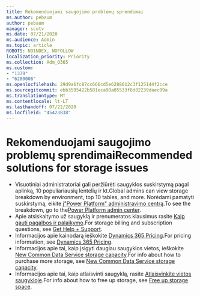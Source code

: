 ```yaml
---
title: Rekomenduojami saugojimo problemų sprendimai
ms.author: pebaum
author: pebaum
manager: scotv
ms.date: 07/21/2020
ms.audience: Admin
ms.topic: article
ROBOTS: NOINDEX, NOFOLLOW
localization_priority: Priority
ms.collection: Adm_O365
ms.custom:
- "1379"
- "6200006"
ms.openlocfilehash: 29d9a6fc87cc666cd5e6288012c3f125144f2cce
ms.sourcegitcommit: ebb3595422b581eca98a05533f8d82239daec09a
ms.translationtype: MT
ms.contentlocale: lt-LT
ms.lasthandoff: 07/22/2020
ms.locfileid: "45423838"
---
```

# <a name="recommended-solutions-for-storage-issues"></a><span data-ttu-id="06046-102">Rekomenduojami saugojimo problemų sprendimai</span><span class="sxs-lookup"><span data-stu-id="06046-102">Recommended solutions for storage issues</span></span>

- <span data-ttu-id="06046-103">Visuotiniai administratoriai gali peržiūrėti saugyklos suskirstymą pagal aplinką, 10 populiariausių lentelių ir kt.</span><span class="sxs-lookup"><span data-stu-id="06046-103">Global admins can view storage breakdown by environment, top 10 tables, and more.</span></span> <span data-ttu-id="06046-104">Norėdami pamatyti suskirstymą, eikite į["Power Platform" administravimo centrą](https://admin.powerplatform.microsoft.com/analytics/d365ce).</span><span class="sxs-lookup"><span data-stu-id="06046-104">To see the breakdown, go to the[Power Platform admin center](https://admin.powerplatform.microsoft.com/analytics/d365ce).</span></span> 
- <span data-ttu-id="06046-105">Apie atsiskaitymo už saugyklą ir prenumeratos klausimus rasite [Kaip gauti pagalbos ir palaikymo](https://docs.microsoft.com/dynamics365/customer-engagement/admin/contact-information-microsoft-dynamics-365-online-billing-support).</span><span class="sxs-lookup"><span data-stu-id="06046-105">For storage billing and subscription questions, see [Get Help + Support](https://docs.microsoft.com/dynamics365/customer-engagement/admin/contact-information-microsoft-dynamics-365-online-billing-support).</span></span>
- <span data-ttu-id="06046-106">Informacijos apie kainodarą ieškokite [Dynamics 365 Pricing](https://dynamics.microsoft.com/pricing/).</span><span class="sxs-lookup"><span data-stu-id="06046-106">For pricing information, see [Dynamics 365 Pricing](https://dynamics.microsoft.com/pricing/).</span></span>
- <span data-ttu-id="06046-107">Informacijos apie tai, kaip įsigyti daugiau saugyklos vietos, ieškokite [New Common Data Service storage capacity](https://go.microsoft.com/fwlink/p/?linkid=2010782).</span><span class="sxs-lookup"><span data-stu-id="06046-107">For info about how to purchase more storage, see [New Common Data Service storage capacity](https://go.microsoft.com/fwlink/p/?linkid=2010782).</span></span>
- <span data-ttu-id="06046-108">Informacijos apie tai, kaip atlaisvinti saugyklą, rasite [Atlaisvinkite vietos saugykloje](https://go.microsoft.com/fwlink/p/?linkid=2011105).</span><span class="sxs-lookup"><span data-stu-id="06046-108">For info about how to free up storage, see [Free up storage space](https://go.microsoft.com/fwlink/p/?linkid=2011105).</span></span>